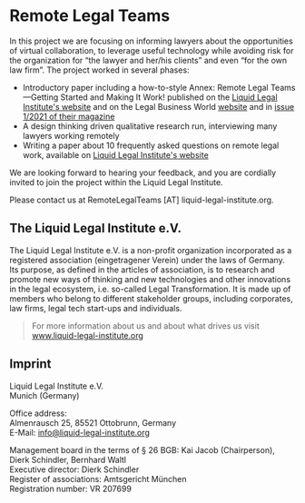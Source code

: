 # Remote Legal Teams

In this project we are focusing on informing lawyers about the opportunities of virtual collaboration, to leverage useful technology while avoiding risk for the organization for “the lawyer and her/his clients” and even “for the own law firm”. The project worked in several phases:

* Introductory paper including a how-to-style Annex: Remote Legal Teams—Getting Started and Making It Work!
  published on the [Liquid Legal Institute's website](https://www.liquid-legal-institute.com/workinggroups/remote-legal-teams/) and on the Legal Business World [website](https://www.legalbusinessworld.com/post/remote-legal-teams-getting-started-and-making-it-work) and in [issue 1/2021 of their magazine](https://lbw2021us11.legalbusinesslibrary.com/index-h5.html?page=72#page=72)
* A design thinking driven qualitative research run, interviewing many lawyers working remotely
* Writing a paper about 10 frequently asked questions on remote legal work, available on [Liquid Legal Institute's website](https://www.liquid-legal-institute.com/workinggroups/remote-legal-teams/)

We are looking forward to hearing your feedback, and you are cordially invited to join the project within the Liquid Legal Institute.

Please contact us at RemoteLegalTeams [AT] liquid-legal-institute.org. 

## The Liquid Legal Institute e.V.
The Liquid Legal Institute e.V. is a non-profit organization incorporated as a registered association (eingetragener Verein) under the laws of Germany. Its purpose, as defined in the articles of association, is to research and promote new ways of thinking and new technologies and other innovations in the legal ecosystem, i.e. so-called Legal Transformation. It is made up of members who belong to different stakeholder groups, including corporates, law firms, legal tech start-ups and individuals. 

> For more information about us and about what drives us visit www.liquid-legal-institute.org

## Imprint
Liquid Legal Institute e.V.  
Munich (Germany)

Office address:  
Almenrausch 25, 85521 Ottobrunn, Germany  
E-Mail: info@liquid-legal-institute.org

Management board in the terms of § 26 BGB: Kai Jacob (Chairperson), Dierk Schindler, Bernhard Waltl  
Executive director: Dierk Schindler  
Register of associations: Amtsgericht München  
Registration number: VR 207699  
